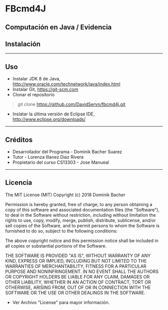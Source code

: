 # FBcmd4J
Computación en Java / Evidencia
----------------------

## Instalación



----------------------

## Uso

* Instalar JDK 8 de Java, http://www.oracle.com/technetwork/java/index.html
* Instalar Git, https://git-scm.com
* Clonar el repositorio 
> git clone https://github.com/DavidServn/fbcmd4j.git
* Inslatar la última versión de Eclipse IDE, http://www.eclipse.org/downloads/
----------------------

## Créditos

* Desarrollador del Programa - Dominik Bacher Suarez
* Tutor - Lorenza Illanez Diaz Rivera
* Propietario del curso CS13303 - Jose Manueal
----------------------

## Licencia

The MIT License (MIT)
Copyright (c) 2018 Dominik Bacher

Permission is hereby granted, free of charge, to any person obtaining a copy of this software and associated documentation files (the "Software"), to deal in the Software without restriction, including without limitation the rights to use, copy, modify, merge, publish, distribute, sublicense, and/or sell copies of the Software, and to permit persons to whom the Software is furnished to do so, subject to the following conditions:

The above copyright notice and this permission notice shall be included in all copies or substantial portions of the Software.

THE SOFTWARE IS PROVIDED "AS IS", WITHOUT WARRANTY OF ANY KIND, EXPRESS OR IMPLIED, INCLUDING BUT NOT LIMITED TO THE WARRANTIES OF MERCHANTABILITY, FITNESS FOR A PARTICULAR PURPOSE AND NONINFRINGEMENT. IN NO EVENT SHALL THE AUTHORS OR COPYRIGHT HOLDERS BE LIABLE FOR ANY CLAIM, DAMAGES OR OTHER LIABILITY, WHETHER IN AN ACTION OF CONTRACT, TORT OR OTHERWISE, ARISING FROM, OUT OF OR IN CONNECTION WITH THE SOFTWARE OR THE USE OR OTHER DEALINGS IN THE SOFTWARE.

* Ver Archivo "License" para mayor información.
